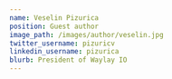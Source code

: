 ```yaml
---
name: Veselin Pizurica
position: Guest author
image_path: /images/author/veselin.jpg
twitter_username: pizuricv
linkedin_username: pizurica
blurb: President of Waylay IO
---
```

